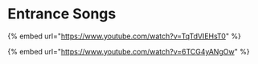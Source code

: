 # Entrance Songs

{% embed url="https://www.youtube.com/watch?v=TqTdVIEHsT0" %}

{% embed url="https://www.youtube.com/watch?v=6TCG4yANgOw" %}
